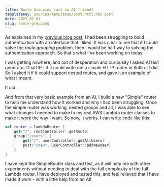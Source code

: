```yaml
---
title: Route Grouping (and an AI friend)
templateKey: sources/templates/post.html.hbs post
date: 2023-02-01
slug: route-grouping
---
```

As explained in my [previous blog post](/exploring-route-authentication), I had been struggling to build authentication with an interface that I liked. It was clear to me that if I could solve the _route grouping_ problem, then I would be half way to solving the authentication approach. So that's what I've been working on today.

I was getting nowhere, and out of desperation and curiousity I asked AI text generator ChatGPT if it could write me a simple HTTP router in Kotlin. It did. So I asked it if it could support nested routes, and gave it an example of what I meant.

It did.

And from that very basic example from an AI, I build a new "Simple" router to help me understand how it worked and why I had been struggling. Once the simple router was working, nested groups and all, I was able to see what changes I needed to make to my real AWS Lambda router classes to make it work the way I want. So now, it works. I can write code like this:

```kotlin
val router = lambdaRouter {
    get("/", rootController::getRoute)
    group("/users") {
        get("/", userController::getAllUsers)
        post("/new", userController::addNewUser)
    }
}
```

I have kept the SimpleRouter class and test, as it will help me with other experiments without needing to deal with the full complexity of the full Lambda router. I have deployed and tested this, and feel relieved that I have made it work - with a little help from an AI!
